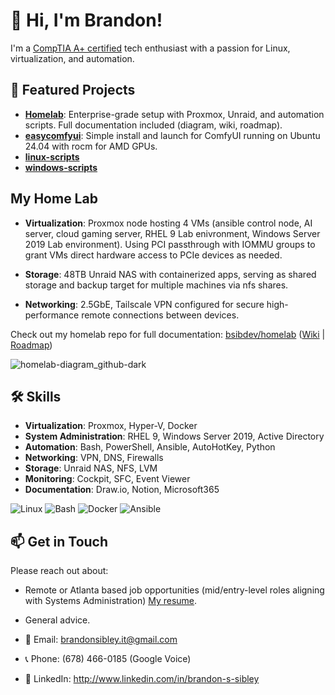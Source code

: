 # 👋 Hi, I'm Brandon!  

I'm a [CompTIA A+ certified](https://drive.google.com/file/d/1VItPhSvEUMyp6y-bi-cmK0XgDh-T_XmK/view) tech enthusiast with a passion for Linux, virtualization, and automation.

## 📂 Featured Projects  

- **[Homelab](https://github.com/bsibdev/homelab)**: Enterprise-grade setup with Proxmox, Unraid, and automation scripts. Full documentation included (diagram, wiki, roadmap).  
- **[easycomfyui](https://github.com/bsibdev/easycomfyui)**: Simple install and launch for ComfyUI running on Ubuntu 24.04 with rocm for AMD GPUs. 
- **[linux-scripts](https://github.com/bsibdev/linux-scripts)**
- **[windows-scripts](https://github.com/bsibdev/windows-scripts)**

##  My Home Lab  

- **Virtualization**: Proxmox node hosting 4 VMs (ansible control node, AI server, cloud gaming server, RHEL 9 Lab enivronment, Windows Server 2019 Lab environment). Using PCI passthrough with IOMMU groups to grant VMs direct hardware access to PCIe devices as needed.

- **Storage**: 48TB Unraid NAS with containerized apps, serving as shared storage and backup target for multiple machines via nfs shares.  
- **Networking**: 2.5GbE, Tailscale VPN configured for secure high-performance remote connections between devices.  

Check out my homelab repo for full documentation: [bsibdev/homelab](https://github.com/bsibdev/homelab)  ([Wiki](https://www.notion.so/Home-Lab-Wiki-1e69b3e0744e801ba6bedb01c1e6bb67?pvs=4) | [Roadmap](https://www.notion.so/1e59b3e0744e8060a732e9c81f00dc90?v=1e59b3e0744e817ea385000c8162d5bd&pvs=4))


![homelab-diagram_github-dark](https://github.com/user-attachments/assets/227ad700-5ec3-41e1-9201-ecd54c1f9820)



## 🛠️ Skills  

- **Virtualization**: Proxmox, Hyper-V, Docker
- **System Administration**: RHEL 9, Windows Server 2019, Active Directory  
- **Automation**: Bash, PowerShell, Ansible, AutoHotKey, Python
- **Networking**: VPN, DNS, Firewalls
- **Storage**: Unraid NAS, NFS, LVM
- **Monitoring**: Cockpit, SFC, Event Viewer
- **Documentation**: Draw.io, Notion, Microsoft365

![Linux](https://img.shields.io/badge/Proxmox-Virtualization-E57000?logo=proxmox&logoColor=white&style=for-the-badge) ![Bash](https://img.shields.io/badge/Bash-Scripting-4EAA25?logo=gnu-bash&logoColor=white) ![Docker](https://img.shields.io/badge/Docker-Container-blue) ![Ansible](https://img.shields.io/badge/Ansible-Automation-red)  

## 📫 Get in Touch  

Please reach out about:
- Remote or Atlanta based job opportunities (mid/entry-level roles aligning with Systems Administration) [My resume](https://docs.google.com/document/d/17leaXlGL2_ZEKIPg8WbtZPvVVIl2e5er8KJLCRB5Muw/edit?usp=sharing).
- General advice.

- 📧 Email: brandonsibley.it@gmail.com
- 📞 Phone: (678) 466-0185 (Google Voice)
- 🔗 LinkedIn: http://www.linkedin.com/in/brandon-s-sibley
